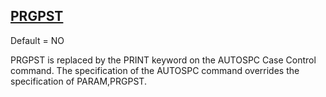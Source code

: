 ## [PRGPST](https://help.hexagonmi.com/bundle/MSC_Nastran_2022.4/page/Nastran_Combined_Book/qrg/parameters/TOC.PRGPST.xhtml)

Default = NO

PRGPST is replaced by the PRINT keyword on the AUTOSPC Case Control command. The specification of the AUTOSPC command overrides the specification of PARAM,PRGPST.


